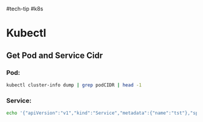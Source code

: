 #tech-tip #k8s 
# Kubectl

## Get Pod and Service Cidr

### Pod:
```bash
kubectl cluster-info dump | grep podCIDR | head -1
```


### Service:

```bash
echo '{"apiVersion":"v1","kind":"Service","metadata":{"name":"tst"},"spec":{"clusterIP":"1.1.1.1","ports":[{"port":443}]}}' | kubectl apply -f - 2>&1 | sed 's/.*valid IPs is //'
```